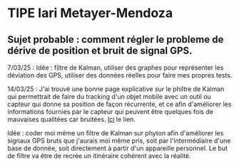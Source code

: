 # TIPE Iari Metayer-Mendoza

## Sujet probable : comment régler le probleme de dérive de position et bruit de signal GPS.

7/03/25 : 
  Idée : filtre de Kalman, utiliser des graphes pour représenter les déviation des GPS, utiliser des données réelles pour faire mes propres     tests.

14/03/25 : J'ai trouvé une bonne page explicative sur le philtre de Kalman qui permettrait de faire du tracking d'un objet mobile avec un outil ou capteur qui donne sa position de façon récurrente, et ce afin d'améliorer les informations fournies par le capteur qui peuvent être quelques fois de mauvaises qualitées car bruitées. [Ici](https://github.com/Hamedkiri/Filtre-de-Kalman) le lien.


Idée : coder moi même un filtre de Kalman sur phyton afin d'améliorer les signaux GPS bruts que j'aurais moi même pris, soit par l'intermédiaire d'une base de donnée, soit directement à partir d'un appareille personnel. Le but de filtre va être de recrée un itinéraire cohérent avec la réalité.
